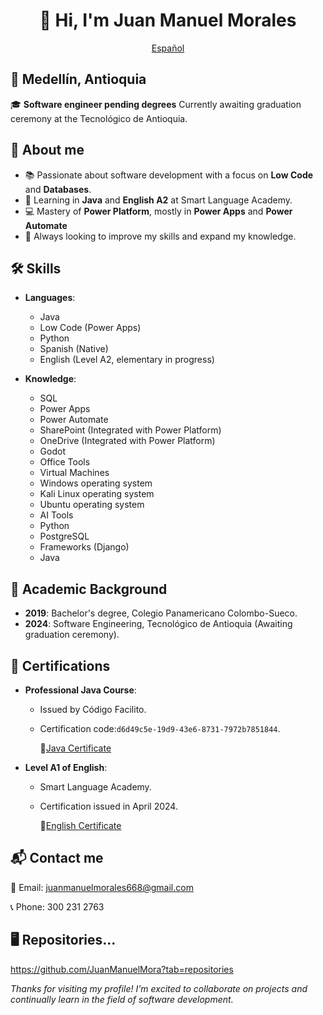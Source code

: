 <div align="center">

# 👋 Hi, I'm Juan Manuel Morales

[Español](/README.md)

</div>

## 📍 Medellín, Antioquia  
🎓 **Software engineer pending degrees**
Currently awaiting graduation ceremony at the Tecnológico de Antioquia.


## 🚀 About me
- 📚 Passionate about software development with a focus on **Low Code** and **Databases**.
- 🔑 Learning in **Java** and **English A2** at Smart Language Academy.
- 💻 Mastery of **Power Platform**, mostly in **Power Apps** and **Power Automate**
- 🌟 Always looking to improve my skills and expand my knowledge.


## 🛠️ Skills
- **Languages**:
    - Java
    - Low Code (Power Apps)
    - Python
    - Spanish (Native)
    - English (Level A2, elementary in progress)

- **Knowledge**:
    - SQL
    - Power Apps
    - Power Automate
    - SharePoint (Integrated with Power Platform)
    - OneDrive (Integrated with Power Platform)
    - Godot
    - Office Tools
    - Virtual Machines
    - Windows operating system
    - Kali Linux operating system
    - Ubuntu operating system
    - AI Tools
    - Python
    - PostgreSQL
    - Frameworks (Django)
    - Java


## 📜 Academic Background
- **2019**: Bachelor's degree, Colegio Panamericano Colombo-Sueco.
- **2024**: Software Engineering, Tecnológico de Antioquia (Awaiting graduation ceremony).


## 📝 Certifications
- **Professional Java Course**:
    - Issued by Código Facilito.
    - Certification code:`d6d49c5e-19d9-43e6-8731-7972b7851844`.

        📜[Java Certificate](/Certificados/Certificado%20-%20Curso%20Profesional%20de%20JAVA.pdf)

- **Level A1 of English**:
    - Smart Language Academy.
    - Certification issued in April 2024.

        📜[English Certificate](/Certificados/Smart%20A1.pdf)


## 📬 Contact me
📧 Email: juanmanuelmorales668@gmail.com

📞 Phone: 300 231 2763


## 🖥 Repositories...
https://github.com/JuanManuelMora?tab=repositories


*Thanks for visiting my profile! I'm excited to collaborate on projects and continually learn in the field of software development.*